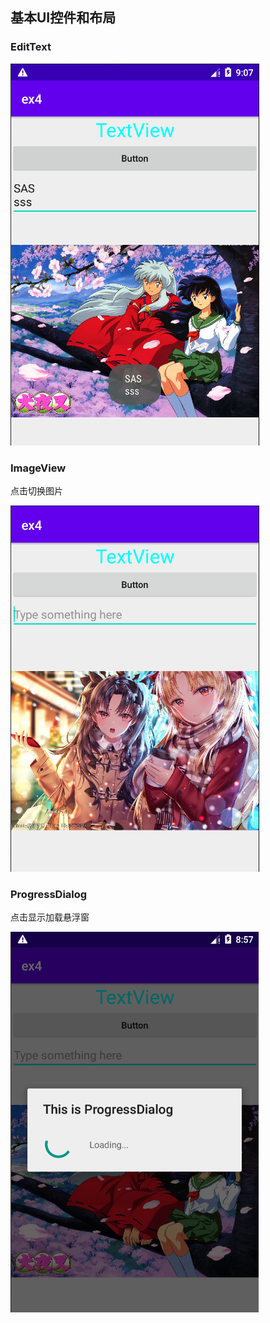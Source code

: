 ## 基本UI控件和布局

### EditText

![](res/2.png)

### ImageView

点击切换图片

![](res/3.png)

### ProgressDialog

点击显示加载悬浮窗

![](res/1.png)